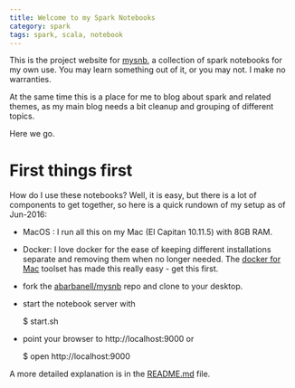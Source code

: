 ```yaml
---
title: Welcome to my Spark Notebooks
category: spark
tags: spark, scala, notebook
---
```


This is the project website for
[mysnb](https://github.com/abarbanell/mysnb), a collection of spark
notebooks for my own use. You may learn something out of it, or you
may not. I make no warranties.

At the same time this is a place for me to blog about spark and
related themes, as my main blog needs a bit cleanup and grouping
of different topics.

Here we go. 

# First things first

How do I use these notebooks? Well, it is easy, but there is a lot
of components to get together, so here is a quick rundown of my
setup as of Jun-2016:

- MacOS : I run all this on my Mac (El Capitan 10.11.5) with 8GB RAM. 
- Docker: I love docker for the ease of keeping different installations separate and removing them when no longer needed. The [docker for Mac](https://www.docker.com/products/docker#/mac) toolset has made this really easy - get this first.
- fork the [abarbanell/mysnb](https://github.com/abarbanell/mysnb) repo and clone to your desktop.
- start the notebook server with 

    $ start.sh

- point your browser to http://localhost:9000 or 

    $ open http://localhost:9000

A more detailed explanation is in the
[README.md](https://github.com/abarbanell/mysnb/blob/master/README.md)
file.



